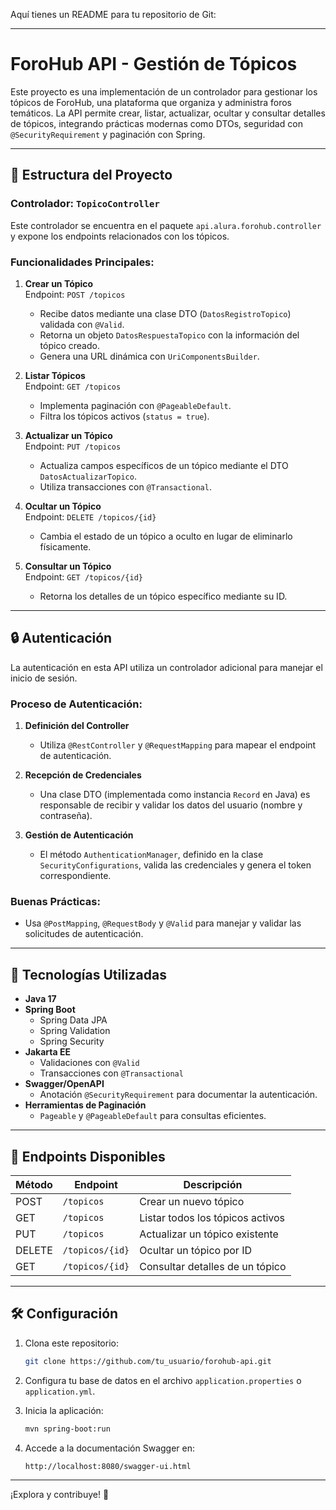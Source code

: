 Aquí tienes un README para tu repositorio de Git:

---

# ForoHub API - Gestión de Tópicos

Este proyecto es una implementación de un controlador para gestionar los tópicos de ForoHub, una plataforma que organiza y administra foros temáticos. La API permite crear, listar, actualizar, ocultar y consultar detalles de tópicos, integrando prácticas modernas como DTOs, seguridad con `@SecurityRequirement` y paginación con Spring.

---

## 📂 Estructura del Proyecto

### **Controlador: `TopicoController`**

Este controlador se encuentra en el paquete `api.alura.forohub.controller` y expone los endpoints relacionados con los tópicos.

### Funcionalidades Principales:

1. **Crear un Tópico**  
   Endpoint: `POST /topicos`  
   - Recibe datos mediante una clase DTO (`DatosRegistroTopico`) validada con `@Valid`.  
   - Retorna un objeto `DatosRespuestaTopico` con la información del tópico creado.  
   - Genera una URL dinámica con `UriComponentsBuilder`.

2. **Listar Tópicos**  
   Endpoint: `GET /topicos`  
   - Implementa paginación con `@PageableDefault`.  
   - Filtra los tópicos activos (`status = true`).

3. **Actualizar un Tópico**  
   Endpoint: `PUT /topicos`  
   - Actualiza campos específicos de un tópico mediante el DTO `DatosActualizarTopico`.  
   - Utiliza transacciones con `@Transactional`.

4. **Ocultar un Tópico**  
   Endpoint: `DELETE /topicos/{id}`  
   - Cambia el estado de un tópico a oculto en lugar de eliminarlo físicamente.

5. **Consultar un Tópico**  
   Endpoint: `GET /topicos/{id}`  
   - Retorna los detalles de un tópico específico mediante su ID.

---

## 🔒 Autenticación

La autenticación en esta API utiliza un controlador adicional para manejar el inicio de sesión. 

### Proceso de Autenticación:
1. **Definición del Controller**  
   - Utiliza `@RestController` y `@RequestMapping` para mapear el endpoint de autenticación.
   
2. **Recepción de Credenciales**  
   - Una clase DTO (implementada como instancia `Record` en Java) es responsable de recibir y validar los datos del usuario (nombre y contraseña).

3. **Gestión de Autenticación**  
   - El método `AuthenticationManager`, definido en la clase `SecurityConfigurations`, valida las credenciales y genera el token correspondiente.

### Buenas Prácticas:
- Usa `@PostMapping`, `@RequestBody` y `@Valid` para manejar y validar las solicitudes de autenticación.

---

## 🚀 Tecnologías Utilizadas

- **Java 17**  
- **Spring Boot**  
  - Spring Data JPA  
  - Spring Validation  
  - Spring Security  
- **Jakarta EE**  
  - Validaciones con `@Valid`  
  - Transacciones con `@Transactional`  
- **Swagger/OpenAPI**  
  - Anotación `@SecurityRequirement` para documentar la autenticación.  
- **Herramientas de Paginación**  
  - `Pageable` y `@PageableDefault` para consultas eficientes.

---

## 📄 Endpoints Disponibles

| Método | Endpoint           | Descripción                      |
|--------|--------------------|----------------------------------|
| POST   | `/topicos`         | Crear un nuevo tópico           |
| GET    | `/topicos`         | Listar todos los tópicos activos |
| PUT    | `/topicos`         | Actualizar un tópico existente  |
| DELETE | `/topicos/{id}`    | Ocultar un tópico por ID        |
| GET    | `/topicos/{id}`    | Consultar detalles de un tópico |

---

## 🛠️ Configuración

1. Clona este repositorio:  
   ```bash
   git clone https://github.com/tu_usuario/forohub-api.git
   ```

2. Configura tu base de datos en el archivo `application.properties` o `application.yml`.

3. Inicia la aplicación:  
   ```bash
   mvn spring-boot:run
   ```

4. Accede a la documentación Swagger en:  
   ```
   http://localhost:8080/swagger-ui.html
   ```

---

¡Explora y contribuye! 🚀
